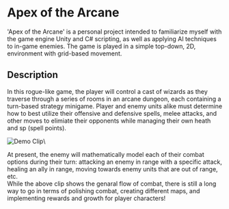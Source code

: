 # Apex of the Arcane

'Apex of the Arcane' is a personal project intended to familiarize myself with the game engine Unity and C# scripting, as well as applying AI techniques to in-game enemies. The game is played in a simple
top-down, 2D, environment with grid-based movement.

## Description

In this rogue-like game, the player will control a cast of wizards as they traverse through a series of rooms in an arcane dungeon, each containing a turn-based strategy minigame. Player and enemy units alike
must determine how to best utilize their offensive and defensive spells, melee attacks, and other moves to elimiate their opponents while managing their own heath and sp (spell points).

![Demo Clip](https://github.com/li-tomecek/MementosCrawler/assets/60552485/389d9454-9dd1-4862-a1e1-f5046297c9f7)\

At present, the enemy will mathematically model each of their combat options during their turn: attacking an enemy in range with a specific attack, healing an ally in range, moving towards enemy units that are out of range, etc.\
While the above clip shows the genaral flow of combat, there is still a long way to go in terms of polishing combat, creating different maps, and implementing rewards and growth for player characters! 



